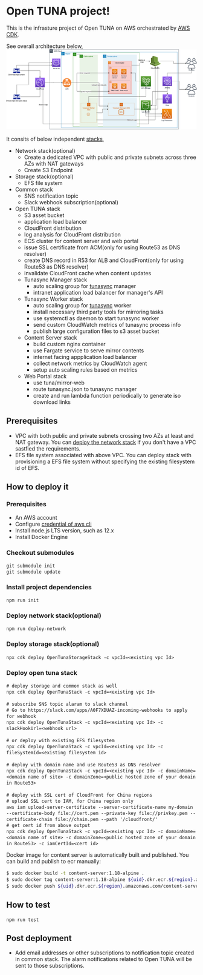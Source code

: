# Open TUNA project!

This is the infrasture project of Open TUNA on AWS orchestrated by [AWS CDK][aws-cdk].

See overall architecture below,
![overall-arch](arch-digram.png)

It consits of below independent [stacks][cfn-stack],

- Network stack(optional)
  - Create a dedicated VPC with public and private subnets across three AZs with NAT gateways
  - Create S3 Endpoint
- Storage stack(optional)
  - EFS file system
- Common stack
  - SNS notification topic
  - Slack webhook subscription(optional)
- Open TUNA stack
  - S3 asset bucket
  - application load balancer
  - CloudFront distribution
  - log analysis for CloudFront distribution
  - ECS cluster for content server and web portal
  - issue SSL certificate from ACM(only for using Route53 as DNS resolver)
  - create DNS record in R53 for ALB and CloudFront(only for using Route53 as DNS resolver)
  - invalidate CloudFront cache when content updates
  - Tunasync Manager stack
    - auto scaling group for [tunasync][tunasync] manager
    - intranet application load balancer for manager's API
  - Tunasync Worker stack
    - auto scaling group for [tunasync][tunasync] worker
    - install necessary third party tools for mirroring tasks
    - use systemctl as daemon to start tunasync worker
    - send custom CloudWatch metrics of tunasync process info
    - publish large configuration files to s3 asset bucket
  - Content Server stack
    - build custom nginx container
    - use Fargate service to serve mirror contents
    - internet facing appplication load balancer
    - collect network metrics by CloudWatch agent
    - setup auto scaling rules based on metrics
  - Web Portal stack
    - use tuna/mirror-web
    - route tunasync.json to tunasync manager
    - create and run lambda function periodically to generate iso download links

## Prerequisites
- VPC with both public and private subnets crossing two AZs at least and NAT gateway. You can [deploy the network stack](#deploy-network-stackoptional) if you don't have a VPC sastfied the requirements.
- EFS file system associated with above VPC. You can deploy stack with provisioning a EFS file system without specifying the existing filesystem id of EFS.

## How to deploy it

### Prerequisites

- An AWS account
- Configure [credential of aws cli][configure-aws-cli]
- Install node.js LTS version, such as 12.x
- Install Docker Engine

### Checkout submodules
```shell
git submodule init
git submodule update
```

### Install project dependencies

```shell
npm run init
```

### Deploy network stack(optional)

```shell
npm run deploy-network
```

### Deploy storage stack(optional)

```shell
npx cdk deploy OpenTunaStorageStack -c vpcId=<existing vpc Id>
```

### Deploy open tuna stack

```shell
# deploy storage and common stack as well
npx cdk deploy OpenTunaStack -c vpcId=<existing vpc Id>

# subscribe SNS topic alaram to slack channel
# Go to https://slack.com/apps/A0F7XDUAZ-incoming-webhooks to apply for webhook
npx cdk deploy OpenTunaStack -c vpcId=<existing vpc Id> -c slackHookUrl=<webhook url>

# or deploy with existing EFS filesystem
npx cdk deploy OpenTunaStack -c vpcId=<existing vpc Id> -c fileSystemId=<existing filesystem id>

# deploy with domain name and use Route53 as DNS resolver
npx cdk deploy OpenTunaStack -c vpcId=<existing vpc Id> -c domainName=<domain name of site> -c domainZone=<public hosted zone of your domain in Route53>

# deploy with SSL cert of CloudFront for China regions
# upload SSL cert to IAM, for China region only
aws iam upload-server-certificate --server-certificate-name my-domain --certificate-body file://cert.pem --private-key file://privkey.pem --certificate-chain file://chain.pem --path '/cloudfront/'
# get cert id from above output
npx cdk deploy OpenTunaStack -c vpcId=<existing vpc Id> -c domainName=<domain name of site> -c domainZone=<public hosted zone of your domain in Route53> -c iamCertId=<cert id>
```

Docker image for content server is automatically built and published. You can build and publish to ecr manually:

```bash
$ sudo docker build -t content-server:1.18-alpine .
$ sudo docker tag content-server:1.18-alpine ${uid}.dkr.ecr.${region}.amazonaws.com/content-server:1.18-alpine
$ sudo docker push ${uid}.dkr.ecr.${region}.amazonaws.com/content-server:1.18-alpine
```

## How to test
```shell
npm run test
```

## Post deployment
- Add email addresses or other subscriptions to notification topic created in common stack. The alarm notifications related to Open TUNA will be sent to those subscriptions.

[aws-cdk]: https://aws.amazon.com/cdk/
[cfn-stack]: https://docs.aws.amazon.com/AWSCloudFormation/latest/UserGuide/stacks.html
[configure-aws-cli]: https://docs.aws.amazon.com/zh_cn/cli/latest/userguide/cli-chap-configure.html
[tunasync]: https://github.com/tuna/tunasync